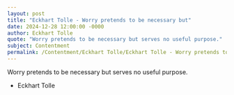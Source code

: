 ```yaml
---
layout: post
title: "Eckhart Tolle - Worry pretends to be necessary but"
date: 2024-12-28 12:00:00 -0000
author: Eckhart Tolle
quote: "Worry pretends to be necessary but serves no useful purpose."
subject: Contentment
permalink: /Contentment/Eckhart Tolle/Eckhart Tolle - Worry pretends to be necessary but
---
```


Worry pretends to be necessary but serves no useful purpose.

- Eckhart Tolle
